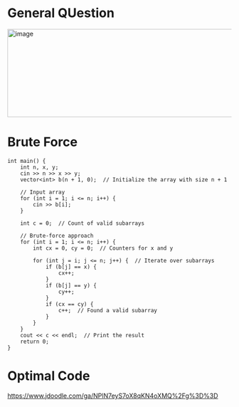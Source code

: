 # General QUestion
<img width="794" height="198" alt="image" src="https://github.com/user-attachments/assets/9deb0f1e-c587-4a9b-8c57-46b95eb52ba4" />

# Brute Force
```
int main() {
    int n, x, y;
    cin >> n >> x >> y;
    vector<int> b(n + 1, 0);  // Initialize the array with size n + 1

    // Input array
    for (int i = 1; i <= n; i++) {
        cin >> b[i];
    }

    int c = 0;  // Count of valid subarrays

    // Brute-force approach
    for (int i = 1; i <= n; i++) {
        int cx = 0, cy = 0;  // Counters for x and y
        
        for (int j = i; j <= n; j++) {  // Iterate over subarrays
            if (b[j] == x) {
                cx++;
            }
            if (b[j] == y) {
                cy++;
            }
            if (cx == cy) {
                c++;  // Found a valid subarray
            }
        }
    }
    cout << c << endl;  // Print the result
    return 0;
}
```

# Optimal Code

https://www.jdoodle.com/ga/NPlN7eyS7oX8qKN4oXMQ%2Fg%3D%3D
